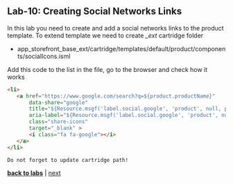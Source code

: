 ## Lab-10: Creating Social Networks Links

 In this lab you need to create and add a social networks links to the product template.
To extend template we need to create _\_ext_ cartridge folder

- app_storefront_base_ext/cartridge/templates/default/product/components/socialIcons.isml

Add this code to the list in the file, go to the browser and check how it works

 ```html
<li>
    <a href="https://www.google.com/search?q=${product.productName}" 
        data-share="google"
        title="${Resource.msgf('label.social.google', 'product', null, product.productName)}"
        aria-label="${Resource.msgf('label.social.google', 'product', null, product.productName)}"
        class="share-icons"
        target="_blank" >
        <i class="fa fa-google"></i>
    </a>
</li>

Do not forget to update cartridge path!
 ```


[**back to labs**](../README.md) | [next](../lab-11/readme.md)
